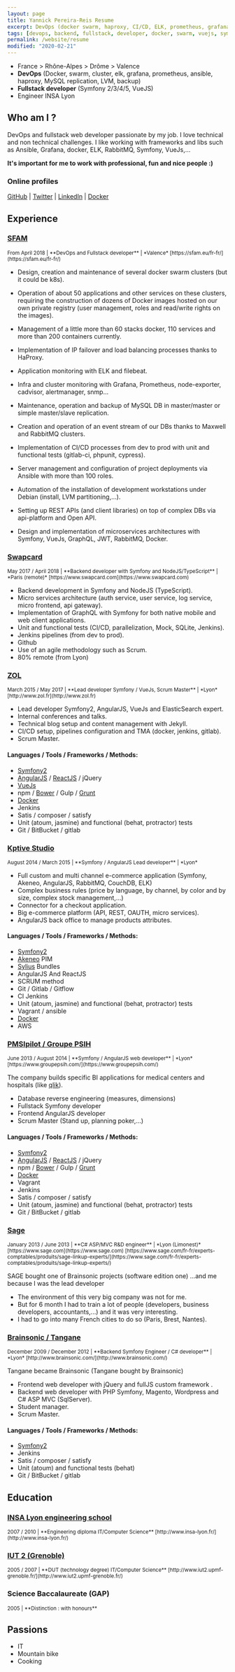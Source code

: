 ```yaml
---
layout: page
title: Yannick Pereira-Reis Resume
excerpt: DevOps (docker swarm, haproxy, CI/CD, ELK, prometheus, grafana, ansible, automation, RabbitMQ, LVM, MySQL replication...) and fullstack web developer Symfony 2/3/4/5 + VueJs in Valence (France)..
tags: [devops, backend, fullstack, developer, docker, swarm, vuejs, symfony, ansible, prometheus, grafana, php, mysql, elasticsearch, elk, gitlab, lyon, valence, france]
permalink: /website/resume
modified: "2020-02-21"
---
```


* France > Rhône-Alpes > Drôme > Valence
* **DevOps** (Docker, swarm, cluster, elk, grafana, prometheus, ansible, haproxy, MySQL replication, LVM, backup)
* **Fullstack developer** (Symfony 2/3/4/5, VueJS)
* Engineer INSA Lyon

## Who am I ?

DevOps and fullstack web developer passionate by my job. I love technical and non technical challenges.
I like working with frameworks and libs such as Ansible, Grafana, docker, ELK, RabbitMQ, Symfony, VueJs,...

**It's important for me to work with professional, fun and nice people :)**

### Online profiles

[GitHub](https://github.com/ypereirareis) |
[Twitter](https://twitter.com/yannickpr69) |
[LinkedIn](https://fr.linkedin.com/in/yannickpereirareis) |
[Docker](https://hub.docker.com/u/ypereirareis/)


## **Experience**

### [SFAM](https://sfam.eu/fr-fr/)

<small>
From April 2018 |
**DevOps and Fullstack developer** |
*Valence*  
[https://sfam.eu/fr-fr/](https://sfam.eu/fr-fr/)
</small>

* Design, creation and maintenance of several docker swarm clusters (but it could be k8s).
* Operation of about 50 applications and other services on these clusters, requiring the construction of dozens of Docker images hosted on our own private registry (user management, roles and read/write rights on the images). 
* Management of a little more than 60 stacks docker, 110 services and more than 200 containers currently.

* Implementation of IP failover and load balancing processes thanks to HaProxy.
* Application monitoring with ELK and filebeat.
* Infra and cluster monitoring with Grafana, Prometheus, node-exporter, cadvisor, alertmanager, snmp...
* Maintenance, operation and backup of MySQL DB in master/master or simple master/slave replication.

* Creation and operation of an event stream of our DBs thanks to Maxwell and RabbitMQ clusters.
* Implementation of CI/CD processes from dev to prod with unit and functional tests (gitlab-ci, phpunit, cypress).
* Server management and configuration of project deployments via Ansible with more than 100 roles.
* Automation of the installation of development workstations under Debian (install, LVM partitioning,...).
* Setting up REST APIs (and client libraries) on top of complex DBs via api-platform and Open API.
* Design and implementation of microservices architectures with Symfony, VueJs, GraphQL, JWT, RabbitMQ, Docker.

### [Swapcard](https://www.swapcard.com)

<small>
May 2017 / April 2018 | 
**Backend developer with Symfony and NodeJS/TypeScript** |
*Paris (remote)*  
[https://www.swapcard.com](https://www.swapcard.com)
</small>

* Backend development in Symfony and NodeJS (TypeScript).
* Micro services architecture (auth service, user service, log service, micro frontend, api gateway).
* Implementation of GraphQL with Symfony for both native mobile and web client applications.
* Unit and functional tests (CI/CD, parallelization, Mock, SQLite, Jenkins).
* Jenkins pipelines (from dev to prod).
* Github
* Use of an agile methodology such as Scrum.
* 80% remote  (from Lyon)

### [ZOL](http://www.zol.fr)

<small>
March 2015 / May 2017 | 
**Lead developer Symfony / VueJs, Scrum Master** |
*Lyon*  
[http://www.zol.fr](http://www.zol.fr)
</small>

* Lead developer Symfony2, AngularJS, VueJs and ElasticSearch expert.
* Internal conferences and talks.
* Technical blog setup and content management with Jekyll.
* CI/CD setup, pipelines configuration and TMA (docker, jenkins, gitlab).
* Scrum Master.

#### Languages / Tools / Frameworks / Methods:

* [Symfony2](http://symfony.com/)
* [AngularJS](https://angularjs.org/) / [ReactJS](http://facebook.github.io/react/) / jQuery
* [VueJs](https://vuejs.org/)
* npm / [Bower](http://bower.io/) / Gulp / [Grunt](http://gruntjs.com/)
* [Docker](https://www.docker.com/)
* Jenkins
* Satis / composer / satisfy
* Unit (atoum, jasmine) and functional (behat, protractor) tests
* Git / BitBucket / gitlab


### [Kptive Studio](http://kptivestudio.com/fr/)

<small>
August 2014 / March 2015 |
**Symfony / AngularJS Lead developer** |
*Lyon*
</small>

* Full custom and multi channel e-commerce application (Symfony, Akeneo, AngularJS, RabbitMQ, CouchDB, ELK)
* Complex business rules (price by language, by channel, by color and by size, complex stock management,...)
* Connector for a checkout application.
* Big e-commerce platform (API, REST, OAUTH, micro services).
* AngularJS back office to manage products attributes.

#### Languages / Tools / Frameworks / Methods:

* [Symfony2](http://symfony.com/)
* [Akeneo](http://www.akeneo.com/) PIM 
* [Sylius](http://sylius.org/) Bundles 
* AngularJS And ReactJS
* SCRUM method
* Git / Gitlab / Gitflow
* CI Jenkins
* Unit (atoum, jasmine) and functional (behat, protractor) tests
* Vagrant / ansible
* [Docker](https://www.docker.com/)
* AWS

### [PMSIpilot / Groupe PSIH](https://www.groupepsih.com/)

<small>
June 2013 / August 2014 |
**Symfony / AngularJS web developer** |
*Lyon*  
[https://www.groupepsih.com/](https://www.groupepsih.com/)
</small>

The company builds specific BI applications for medical centers and hospitals (like [qlik](http://www.qlik.com/us/solutions/industries/healthcare)).

* Database reverse engineering (measures, dimensions)
* Fullstack Symfony developer
* Frontend AngularJS developer
* Scrum Master (Stand up, planning poker,...)

#### Languages / Tools / Frameworks / Methods:

* [Symfony2](http://symfony.com/)
* [AngularJS](https://angularjs.org/) / [ReactJS](http://facebook.github.io/react/) / jQuery
* npm / [Bower](http://bower.io/) / Gulp / [Grunt](http://gruntjs.com/)
* [Docker](https://www.docker.com/)
* Vagrant
* Jenkins
* Satis / composer / satisfy
* Unit (atoum, jasmine) and functional (behat, protractor) tests
* Git / BitBucket / gitlab

### [Sage](http://www.sage.fr/fr)

<small>
January 2013 / June 2013 |
**C# ASP/MVC R&D engineer** |
*Lyon (Limonest)*  
[https://www.sage.com](https://www.sage.com)  
[https://www.sage.com/fr-fr/experts-comptables/produits/sage-linkup-experts/](https://www.sage.com/fr-fr/experts-comptables/produits/sage-linkup-experts/)
</small>

SAGE bought one of Brainsonic projects (software edition one) ...and me because I was the lead developer

* The environment of this very big company was not for me.  
* But for 6 month I had to train a lot of people (developers, business developers, accountants,...) and it was very interesting.
* I had to go into many French cities to do so (Paris, Brest, Nantes).

### [Brainsonic / Tangane](http://www.brainsonic.com/)

<small>
December 2009 / December 2012 |
**Backend Symfony Engineer / C# developer** |
*Lyon*  
[http://www.brainsonic.com/](http://www.brainsonic.com/)
</small>

Tangane became Brainsonic (Tangane bought by Brainsonic)


* Frontend web developer with jQuery and fullJS custom framework .
* Backend web developer with PHP Symfony, Magento, Wordpress and C# ASP MVC (SqlServer).
* Student manager.
* Scrum Master.

#### Languages / Tools / Frameworks / Methods:

* [Symfony2](http://symfony.com/)
* Jenkins
* Satis / composer / satisfy
* Unit (atoum) and functional tests (behat)
* Git / BitBucket / gitlab

## **Education**

### [INSA Lyon engineering school](http://www.insa-lyon.fr/)

<small>
2007 / 2010 |
**Engineering diploma IT/Computer Science**  
[http://www.insa-lyon.fr/](http://www.insa-lyon.fr/)
</small>

### [IUT 2 (Grenoble)](http://www.iut2.upmf-grenoble.fr/)

<small>
2005 / 2007 |
**DUT (technology degree) IT/Computer Science**  
[http://www.iut2.upmf-grenoble.fr/](http://www.iut2.upmf-grenoble.fr/)
</small>

### Science Baccalaureate (GAP)

<small>
2005 |
**Distinction : with honours**
</small>

## **Passions**

* IT
* Mountain bike
* Cooking
